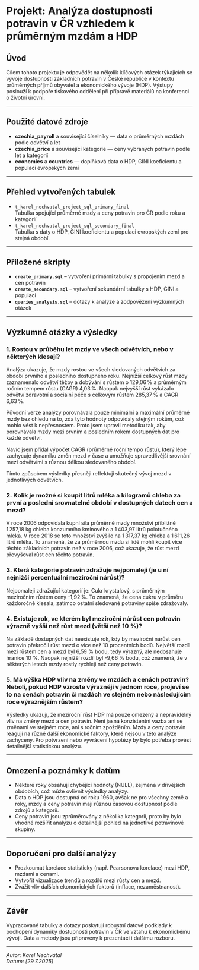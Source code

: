 # Projekt: Analýza dostupnosti potravin v ČR vzhledem k průměrným mzdám a HDP

## Úvod
Cílem tohoto projektu je odpovědět na několik klíčových otázek týkajících se vývoje dostupnosti základních potravin v České republice v kontextu průměrných příjmů obyvatel a ekonomického vývoje (HDP). Výstupy poslouží k podpoře tiskového oddělení při přípravě materiálů na konferenci o životní úrovni.

---

## Použité datové zdroje
- **czechia_payroll** a související číselníky — data o průměrných mzdách podle odvětví a let
- **czechia_price** a související kategorie — ceny vybraných potravin podle let a kategorií
- **economies** a **countries** — doplňková data o HDP, GINI koeficientu a populaci evropských zemí

---

## Přehled vytvořených tabulek
- `t_karel_nechvatal_project_sql_primary_final`  
  Tabulka spojující průměrné mzdy a ceny potravin pro ČR podle roku a kategorií.
- `t_karel_nechvatal_project_sql_secondary_final`  
  Tabulka s daty o HDP, GINI koeficientu a populaci evropských zemí pro stejná období.

---

## Přiložené skripty  
- **`create_primary.sql`** – vytvoření primární tabulky s propojením mezd a cen potravin  
- **`create_secondary.sql`** – vytvoření sekundární tabulky s HDP, GINI a populací  
- **`queries_analysis.sql`** – dotazy k analýze a zodpovězení výzkumných otázek

---

## Výzkumné otázky a výsledky

### 1. Rostou v průběhu let mzdy ve všech odvětvích, nebo v některých klesají? 
Analýza ukazuje, že mzdy rostou ve všech sledovaných odvětvích za období prvního a posledního dostupného roku. Nejnižší celkový růst mzdy zaznamenalo odvětví těžby a dobývání s růstem o 129,06 % a průměrným ročním tempem růstu (CAGR) 4,03 %. Naopak nejvyšší růst vykázalo odvětví zdravotní a sociální péče s celkovým růstem 285,37 % a CAGR 6,63 %.

Původní verze analýzy porovnávala pouze minimální a maximální průměrné mzdy bez ohledu na to, zda tyto hodnoty odpovídaly stejným rokům, což mohlo vést k nepřesnostem. Proto jsem upravil metodiku tak, aby porovnávala mzdy mezi prvním a posledním rokem dostupných dat pro každé odvětví.

Navíc jsem přidal výpočet CAGR (průměrné roční tempo růstu), který lépe zachycuje dynamiku změn mezd v čase a umožňuje spravedlivější srovnání mezi odvětvími s různou délkou sledovaného období.

Tímto způsobem výsledky přesněji reflektují skutečný vývoj mezd v jednotlivých odvětvích.

### 2. Kolik je možné si koupit litrů mléka a kilogramů chleba za první a poslední srovnatelné období v dostupných datech cen a mezd?
V roce 2006 odpovídala kupní síla průměrné mzdy množství přibližně 1 257,18 kg chleba konzumního kmínového a 1 403,97 litrů polotučného mléka. V roce 2018 se toto množství zvýšilo na 1 317,37 kg chleba a 1 611,26 litrů mléka.
To znamená, že za průměrnou mzdu si lidé mohli koupit více těchto základních potravin než v roce 2006, což ukazuje, že růst mezd převyšoval růst cen těchto potravin.



### 3. Která kategorie potravin zdražuje nejpomaleji (je u ní nejnižší percentuální meziroční nárůst)?
Nejpomaleji zdražující kategorií je: Cukr krystalový, s průměrným meziročním růstem ceny -1,92 %.
To znamená, že cena cukru v průměru každoročně klesala, zatímco ostatní sledované potraviny spíše zdražovaly.


### 4. Existuje rok, ve kterém byl meziroční nárůst cen potravin výrazně vyšší než růst mezd (větší než 10 %)? 
Na základě dostupných dat neexistuje rok, kdy by meziroční nárůst cen potravin překročil růst mezd o více než 10 procentních bodů.
Největší rozdíl mezi růstem cen a mezd byl 6,59 % bodu, tedy výrazný, ale nedosahuje hranice 10 %.
Naopak nejnižší rozdíl byl -9,66 % bodu, což znamená, že v některých letech mzdy rostly rychleji než ceny potravin.

### 5. Má výška HDP vliv na změny ve mzdách a cenách potravin? Neboli, pokud HDP vzroste výrazněji v jednom roce, projeví se to na cenách potravin či mzdách ve stejném nebo následujícím roce výraznějším růstem?
Výsledky ukazují, že meziroční růst HDP má pouze omezený a nepravidelný vliv na změny mezd a cen potravin. Není jasná konzistentní vazba ani se změnami ve stejném roce, ani s ročním zpožděním. Mzdy a ceny potravin reagují na různé další ekonomické faktory, které nejsou v této analýze zachyceny. Pro potvrzení nebo vyvrácení hypotézy by bylo potřeba provést detailnější statistickou analýzu.

---

## Omezení a poznámky k datům
- Některé roky obsahují chybějící hodnoty (NULL), zejména v dřívějších obdobích, což může ovlivnit výsledky analýzy.
- Data o HDP jsou dostupná od roku 1960, avšak ne pro všechny země a roky, mzdy a ceny potravin mají různou časovou dostupnost podle zdrojů a kategorií.
- Ceny potravin jsou zprůměrovány z několika kategorií, proto by bylo vhodné rozšířit analýzu o detailnější pohled na jednotlivé potravinové skupiny.

---

## Doporučení pro další analýzy
- Prozkoumat korelace statisticky (např. Pearsonova korelace) mezi HDP, mzdami a cenami.
- Vytvořit vizualizace trendů a rozdílů mezi růsty cen a mezd.
- Zvážit vliv dalších ekonomických faktorů (inflace, nezaměstnanost).

---

## Závěr
Vypracované tabulky a dotazy poskytují robustní datové podklady k pochopení dynamiky dostupnosti potravin v ČR ve vztahu k ekonomickému vývoji. Data a metody jsou připraveny k prezentaci i dalšímu rozboru.

---

*Autor: Karel Nechvátal*  
*Datum: [29.7.2025]*

